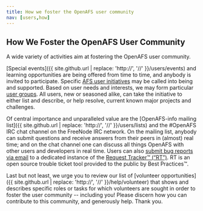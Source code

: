 ```yaml
---
title: How we foster the OpenAFS user community
nav: [users,how]
---
```


## How We Foster the OpenAFS User Community ##

A wide variety of activities aim at fostering the OpenAFS user community.

[Special events]({{ site.github.url | replace: 'http://', '//' }}/users/events) and learning opportunities are being offered from time to time, and anybody is invited to participate.  Specific [AFS user initiatives]({{site.github.url}}/users/initiatives) may be called into being and supported.  Based on user needs and interests, we may form particular [user groups]({{site.github.url}}/users/groups).  All users, new or seasoned alike, can take the initiative to either list and describe, or help resolve, current known major projects and challenges.

Of central importance and unparalleled value are the [OpenAFS-info mailing list]({{ site.github.url | replace: 'http://', '//' }}/users/lists) and the #OpenAFS IRC chat channel on the FreeNode IRC network. On the mailing list, anybody can submit questions and receive answers from their peers in (almost) real time; and on the chat channel one can discuss all things OpenAFS with other users and developers in real time. Users can also [submit bug reports via email](mailto:openafs-bugs@openafs.org) to a dedicated instance of the [Request Tracker™ (“RT”)](https://rt.central.org/rt/?user=guest&pass=guest).  RT is an open source trouble ticket tool provided to the public by Best Practices™.

Last but not least, we urge you to review our list of [volunteer opportunities]({{ site.github.url | replace: 'http://', '//' }}/help/volunteer) that shows and describes specific roles or tasks for which volunteers are sought in order to foster the user community -- including you! Please discern how you can contribute to this community, and generously help.  Thank you.
